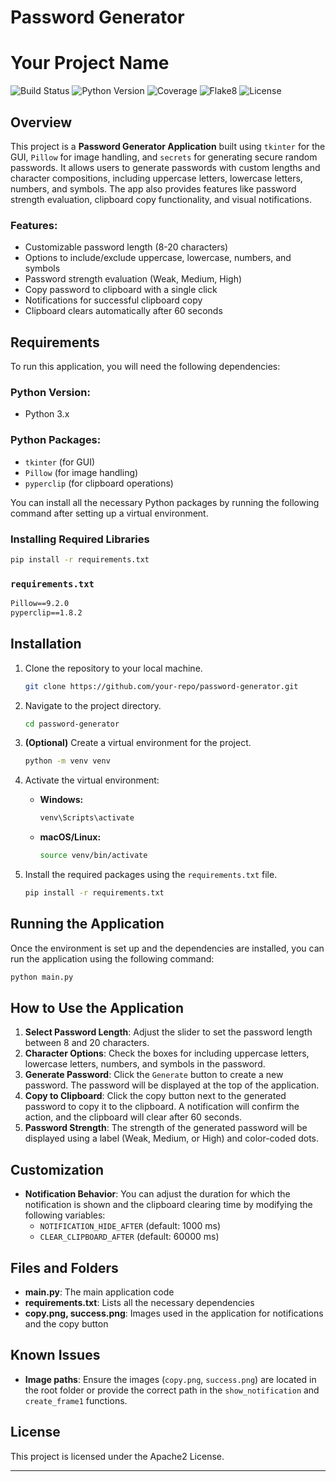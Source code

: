 # Password Generator

# Your Project Name

![Build Status](https://img.shields.io/github/actions/workflow/status/KevinCoppey/PasswordGenerator/python-ci.yml?branch=main)
![Python Version](https://img.shields.io/badge/python-3.10%20%7C%203.11%20%7C%203.12-blue)
![Coverage](https://img.shields.io/codecov/c/github/KevinCoppey/PasswordGenerator?color=green)
![Flake8](https://img.shields.io/badge/code%20style-flake8-blue)
![License](https://img.shields.io/github/license/KevinCoppey/PasswordGenerator)

## Overview

This project is a **Password Generator Application** built using `tkinter` for the GUI, `Pillow` for image handling, and `secrets` for generating secure random passwords. It allows users to generate passwords with custom lengths and character compositions, including uppercase letters, lowercase letters, numbers, and symbols. The app also provides features like password strength evaluation, clipboard copy functionality, and visual notifications.

### Features:
- Customizable password length (8-20 characters)
- Options to include/exclude uppercase, lowercase, numbers, and symbols
- Password strength evaluation (Weak, Medium, High)
- Copy password to clipboard with a single click
- Notifications for successful clipboard copy
- Clipboard clears automatically after 60 seconds

## Requirements

To run this application, you will need the following dependencies:

### Python Version:
- Python 3.x

### Python Packages:
- `tkinter` (for GUI)
- `Pillow` (for image handling)
- `pyperclip` (for clipboard operations)

You can install all the necessary Python packages by running the following command after setting up a virtual environment.

### Installing Required Libraries

```bash
pip install -r requirements.txt
```

### `requirements.txt`

```txt
Pillow==9.2.0
pyperclip==1.8.2
```

## Installation

1. Clone the repository to your local machine.

   ```bash
   git clone https://github.com/your-repo/password-generator.git
   ```

2. Navigate to the project directory.

   ```bash
   cd password-generator
   ```

3. **(Optional)** Create a virtual environment for the project.

   ```bash
   python -m venv venv
   ```

4. Activate the virtual environment:

   - **Windows:**
     ```bash
     venv\Scripts\activate
     ```
   - **macOS/Linux:**
     ```bash
     source venv/bin/activate
     ```

5. Install the required packages using the `requirements.txt` file.

   ```bash
   pip install -r requirements.txt
   ```

## Running the Application

Once the environment is set up and the dependencies are installed, you can run the application using the following command:

```bash
python main.py
```

## How to Use the Application

1. **Select Password Length**: Adjust the slider to set the password length between 8 and 20 characters.
2. **Character Options**: Check the boxes for including uppercase letters, lowercase letters, numbers, and symbols in the password.
3. **Generate Password**: Click the `Generate` button to create a new password. The password will be displayed at the top of the application.
4. **Copy to Clipboard**: Click the copy button next to the generated password to copy it to the clipboard. A notification will confirm the action, and the clipboard will clear after 60 seconds.
5. **Password Strength**: The strength of the generated password will be displayed using a label (Weak, Medium, or High) and color-coded dots.

## Customization

- **Notification Behavior**: You can adjust the duration for which the notification is shown and the clipboard clearing time by modifying the following variables:
  - `NOTIFICATION_HIDE_AFTER` (default: 1000 ms)
  - `CLEAR_CLIPBOARD_AFTER` (default: 60000 ms)

## Files and Folders

- **main.py**: The main application code
- **requirements.txt**: Lists all the necessary dependencies
- **copy.png, success.png**: Images used in the application for notifications and the copy button

## Known Issues

- **Image paths**: Ensure the images (`copy.png`, `success.png`) are located in the root folder or provide the correct path in the `show_notification` and `create_frame1` functions.

## License

This project is licensed under the Apache2 License.

---